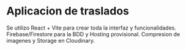 # Aplicacion de traslados

Se utilizo React + Vite para crear toda la interfaz y funcionalidades. Firebase/Firestore para la BDD y Hosting provisional. Compresion de imagenes y Storage en Cloudinary.
